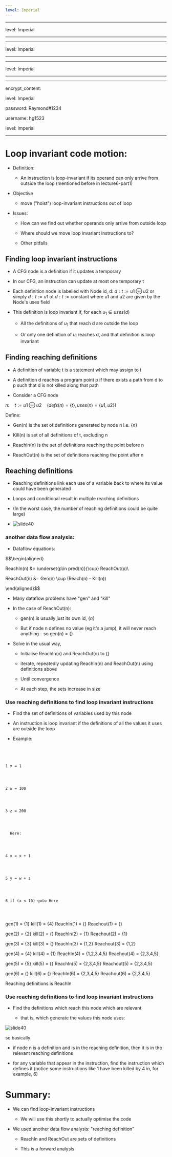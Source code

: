 ```yaml
---
level: Imperial
---
```

---
level: Imperial
---
---
level: Imperial
---
---
level: Imperial
---
---
encrypt_content:
  level: Imperial
  password: Raymond#1234
  username: hg1523
level: Imperial
---
# Loop invariant code motion:

- Definition:
	- An instruction is loop-invariant if its operand can only arrive from outside the loop (mentioned before in lecture6-part1)
- Objective
	- move ("hoist") loop-invariant instructions out of loop
- Issues:
	- How can we find out whether operands only arrive from outside loop
	- Where should we move loop invariant instructions to?
	- Other pitfalls
## Finding loop invariant instructions
- A CFG node is a definition if it updates a temporary
- In our CFG, an instruction can update at most one temporary t
- Each definition node is labelled with Node id, d: $d: t:=u1\oplus u2$ or simply $d: t:= u1$ ot $d: t:= \text{constant}$ where u1 and u2 are given by the Node's uses field
- This definition is loop invariant if, for each $u_1\in uses(d)$
	- All the definitions of $u_1$ that reach d are outside the loop
	- Or only one definition of $u_i$ reaches d, and that definition is loop invariant
## Finding reaching definitions
- A definition of variable t is a statement which may assign to t
- A definition d reaches a program point p if there exists a path from d to p such that d is not killed along that path
- Consider a CFG node
$n:\quad t:=u1\oplus u2\quad(defs(n) = \{t\},uses(n) = \{u1,u2\})$
Define:
- Gen(n) is the set of definitions generated by node n i.e. $\{n\}$
- Kill(n) is set of all definitions of t, excluding n
- ReachIn(n) is the set of definitions reaching the point before n
- ReachOut(n) is the set of definitions reaching the point after n
## Reaching definitions
- Reaching definitions link each use of a variable back to where its value could have been generated
- Loops and conditional result in multiple reaching definitions
- (In the worst case, the number of reaching definitions could be quite large)
- ![slide40](../../../../../../assets/Imperial/50006/lecture7-part1-slide5.png)
### another data flow analysis:
- Dataflow equations:
$$\begin{aligned}
ReachIn(n) &= \underset{p\in pred(n)}{\cup} ReachOut(p)\\
ReachOut(n) &= Gen(n) \cup (Reach(n) - Kill(n))
\end{aligned}$$
- Many dataflow problems have "gen" and "kill"
- In the case of ReachOut(n):
	- gen(n) is usually just its own id, $\{n\}$
	- But if node n defines no value (eg it's a jump), it will never reach anything - so gen(n) = {}
- Solve in the usual way, 
	- Initialise ReachIn(n) and ReachOut(n) to {}
	- iterate, repeatedly updating ReachIn(n) and ReachOut(n) using definitions above
	- Until convergence
	- At each step, the sets increase in size
### Use reaching definitions to find loop invariant instructions
- Find the set of definitions of variables used by this node
- An instruction is loop invariant if the definitions of all the values it uses are outside the loop
- Example:
```
1 x = 1
2 w = 100
3 z = 200
  Here:
4 x = x + 1
5 y = w + z
6 if (x < 10) goto Here
```

gen(1) = {1}  kill(1) = {4} ReachIn(1) = {}           Reachout(1) = {}       
gen(2) = {2}  kill(2) = {}   ReachIn(2) = {1}            Reachout(2) = {1}
gen(3) = {3}  kill(3) = {}   ReachIn(3) = {1,2}          Reachout(3) = {1,2}
gen(4) = {4}  kill(4) = {1} ReachIn(4) = {1,2,3,4,5}  Reachout(4) = {2,3,4,5}
gen(5) = {5}  kill(5) = {}   ReachIn(5) = {2,3,4,5}    Reachout(5) = {2,3,4,5}
gen(6) = {}    kill(6) = {}   ReachIn(6) = {2,3,4,5}    Reachout(6) = {2,3,4,5}

Reaching definitions is ReachIn

### Use reaching definitions to find loop invariant instructions
- Find the definitions which reach this node which are relevant
	- that is, which generate the values this node uses:
![slide40](../../../../../../assets/Imperial/50006/lecture7-part1-slide9.png)
so basically
- if node n is a definition and is in the reaching definition, then it is in the relevant reaching definitions
- for any variable that appear in the instruction, find the instruction which defines it (notice some instructions like 1 have been killed by 4 in, for example, 6)

# Summary:
- We can find loop-invariant instructions
	- We will use this shortly to actually optimise the code
- We used another data flow analysis: "reaching definition"
	- ReachIn and ReachOut are sets of definitions
	- This is a forward analysis